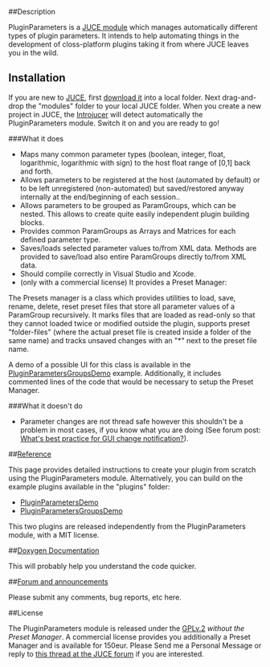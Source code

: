 ##Description

PluginParameters is a [JUCE module](http://www.juce.com/documentation/juce-module-format) which manages automatically different types of plugin parameters. It intends to help automating things in the development of closs-platform plugins taking it from where JUCE leaves you in the wild. 

## Installation

If you are new to [JUCE](http://www.juce.com), first [download it](http://www.juce.com/downloads) into a local folder. Next drag-and-drop the "modules" folder to your local JUCE folder. When you create a new project in JUCE, the [Introjucer](http://www.juce.com/documentation/introjucer) will detect automatically the PluginParameters module. Switch it on and you are ready to go!

###What it does

* Maps many common parameter types (boolean, integer, float, logarithmic, logarithmic with sign) to the host float range of [0,1] back and forth.
* Allows parameters to be registered at the host (automated by default) or to be left unregistered (non-automated) but saved/restored anyway internally at the end/beginning of each session..
* Allows parameters to be grouped as ParamGroups, which can be nested. This allows to create quite easily independent plugin building blocks.
* Provides common ParamGroups as Arrays and Matrices for each defined parameter type.
* Saves/loads selected parameter values to/from XML data. Methods are provided to save/load also entire ParamGroups directly to/from XML data.
* Should compile correctly in Visual Studio and Xcode.
* (only with a commercial license) It provides a Preset Manager:

The Presets manager is a class which provides utilities to load, save, rename, delete, reset preset files that store all parameter values of a ParamGroup recursively. It marks files that are loaded as read-only so that they cannot loaded twice or modified outside the plugin, supports preset "folder-files" (where the actual preset file is created inside a folder of the same name) and tracks unsaved changes with an "*" next to the preset file name.

A demo of a possible UI for this class is available in the [PluginParametersGroupsDemo](https://github.com/4drX/pluginparameters/tree/master/plugins/PluginParametersGroupsDemo) example. Additionally, it includes commented lines of the code that would be necessary to setup the Preset Manager.

###What it doesn't do

* Parameter changes are not thread safe however this shouldn't be a problem in most cases, if you know what you are doing (See forum post: [What's best practice for GUI change notification?](http://www.rawmaterialsoftware.com/viewtopic.php?f=8&t=10531)).

##[Reference](https://github.com/4drX/pluginparameters/wiki)

This page provides detailed instructions to create your plugin from scratch using the PluginParameters module. Alternatively, you can build on the example plugins available in the "plugins" folder: 
* [PluginParametersDemo](https://github.com/4drX/pluginparameters/tree/master/plugins/PluginParametersDemo) 
* [PluginParametersGroupsDemo](https://github.com/4drX/pluginparameters/tree/master/plugins/PluginParametersGroupsDemo)

This two plugins are released independently from the PluginParameters module, with a MIT license.

##[Doxygen Documentation](http://4drx.github.io/pluginparameters/annotated.html)

This will probably help you understand the code quicker.

##[Forum and announcements](http://www.juce.com/forum/topic/juce-module-automatically-handle-plugin-parameters)

Please submit any comments, bug reports, etc here.

##License

The PluginParameters module is released under the [GPLv.2](http://www.gnu.org/licenses/gpl-2.0.html) *without the Preset Manager*. A commercial license provides you additionally a Preset Manager and is available for 150eur. Please Send me a Personal Message or reply to [this thread at the JUCE forum](http://www.juce.com/forum/topic/juce-module-automatically-handle-plugin-parameters) if you are interested.